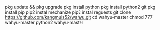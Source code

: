 
pkg update && pkg upgrade
pkg install python
pkg install python2 git
pkg install pip
pip2 instal mechanize
pip2 instal reguests
git clone https://github.com/kangmuis52/wahyu.git
cd wahyu-master
chmod 777 wahyu-master
python2 wahyu-master

